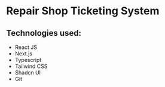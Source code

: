 # Repair Shop Ticketing System

## Technologies used:

- React JS
- Next.js
- Typescript
- Tailwind CSS
- Shadcn UI
- Git
